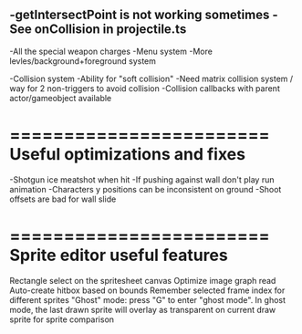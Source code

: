 -getIntersectPoint is not working sometimes
  -See onCollision in projectile.ts
-

-All the special weapon charges
-Menu system
-More levles/background+foreground system

-Collision system
  -Ability for "soft collision"
  -Need matrix collision system / way for 2 non-triggers to avoid collision
  -Collision callbacks with parent actor/gameobject available

========================
Useful optimizations and fixes
========================
-Shotgun ice meatshot when hit
-If pushing against wall don't play run animation
-Characters y positions can be inconsistent on ground
-Shoot offsets are bad for wall slide

========================
Sprite editor useful features
========================
Rectangle select on the spritesheet canvas
Optimize image graph read
Auto-create hitbox based on bounds
Remember selected frame index for different sprites
"Ghost" mode: press "G" to enter "ghost mode". In ghost mode, the last drawn sprite will overlay as transparent on current draw sprite for sprite comparison